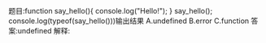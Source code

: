 题目:function say_hello(){
    console.log("Hello!");
}
say_hello();
console.log(typeof(say_hello()))输出结果
A.undefined
B.error
C.function
答案:undefined
解释:
      